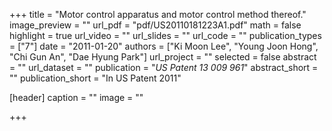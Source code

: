 +++
title = "Motor control apparatus and motor control method thereof."
image_preview = ""
url_pdf = "pdf/US20110181223A1.pdf"
math = false
highlight = true
url_video = ""
url_slides = ""
url_code = ""
publication_types = ["7"]
date = "2011-01-20"
authors = ["Ki Moon Lee", "Young Joon Hong", "Chi Gun An", "Dae Hyung Park"]
url_project = ""
selected = false
abstract = ""
url_dataset = ""
publication = "*US Patent 13 009 961*"
abstract_short = ""
publication_short = "In US Patent 2011"

[header]
  caption = ""
  image = ""

+++

